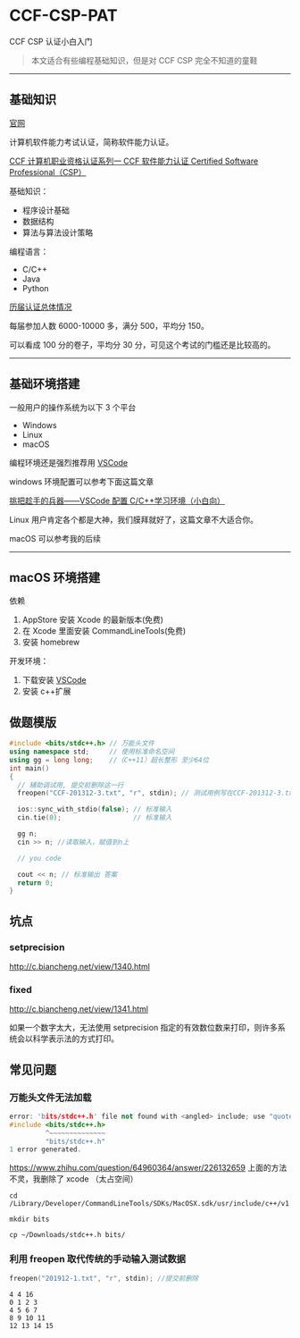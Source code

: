 # CCF-CSP-PAT

CCF CSP 认证小白入门

> 本文适合有些编程基础知识，但是对 CCF CSP 完全不知道的童鞋

---

## 基础知识

[官网](https://cspro.org/)

计算机软件能力考试认证，简称软件能力认证。

[CCF 计算机职业资格认证系列一 CCF 软件能力认证 Certified Software Professional（CSP）](https://www.cspro.org/cms/show.action?code=publish_4028807662f1ccee0162f55d6abc0037&siteid=100000&newsid=62ebd5ce75b54c56a04332c97705f421&channelid=0000000107)

基础知识：

- 程序设计基础
- 数据结构
- 算法与算法设计策略

编程语言：

- C/C++
- Java
- Python

[历届认证总体情况](https://www.cspro.org/Scores/)

每届参加人数 6000-10000 多，满分 500，平均分 150。

可以看成 100 分的卷子，平均分 30 分，可见这个考试的门槛还是比较高的。

---

## 基础环境搭建

一般用户的操作系统为以下 3 个平台

- Windows
- Linux
- macOS

编程环境还是强烈推荐用 [VSCode]()

windows 环境配置可以参考下面这篇文章

[挑把趁手的兵器——VSCode 配置 C/C++学习环境（小白向）](https://zhuanlan.zhihu.com/p/147366852)

Linux 用户肯定各个都是大神，我们膜拜就好了，这篇文章不大适合你。

macOS 可以参考我的后续

---

## macOS 环境搭建

依赖

1. AppStore 安装 Xcode 的最新版本(免费)
2. 在 Xcode 里面安装 CommandLineTools(免费)
3. 安装 homebrew

开发环境：

1. 下载安装 [VSCode](https://code.visualstudio.com/)
2. 安装 c++扩展

## 做题模版

```c++
#include <bits/stdc++.h> // 万能头文件
using namespace std;     // 使用标准命名空间
using gg = long long;    //（C++11）超长整形 至少64位
int main()
{
  // 辅助调试用, 提交前删除这一行
  freopen("CCF-201312-3.txt", "r", stdin); // 测试用例写在CCF-201312-3.txt里

  ios::sync_with_stdio(false); // 标准输入
  cin.tie(0);                  // 标准输入

  gg n;
  cin >> n; //读取输入，赋值到n上

  // you code

  cout << n; // 标准输出 答案
  return 0;
}
```

## 坑点

### setprecision

http://c.biancheng.net/view/1340.html

### fixed

http://c.biancheng.net/view/1341.html

如果一个数字太大，无法使用 setprecision 指定的有效数位数来打印，则许多系统会以科学表示法的方式打印。

## 常见问题

### 万能头文件无法加载

```c++
error: 'bits/stdc++.h' file not found with <angled> include; use "quotes" instead
#include <bits/stdc++.h>
         ^~~~~~~~~~~~~~~
         "bits/stdc++.h"
1 error generated.
```

https://www.zhihu.com/question/64960364/answer/226132659
上面的方法不灵，我删除了 xcode （太占空间）

```
cd /Library/Developer/CommandLineTools/SDKs/MacOSX.sdk/usr/include/c++/v1

mkdir bits

cp ~/Downloads/stdc++.h bits/
```

### 利用 freopen 取代传统的手动输入测试数据

```c++
freopen("201912-1.txt", "r", stdin); //提交前删除
```

```
4 4 16
0 1 2 3
4 5 6 7
8 9 10 11
12 13 14 15
```
